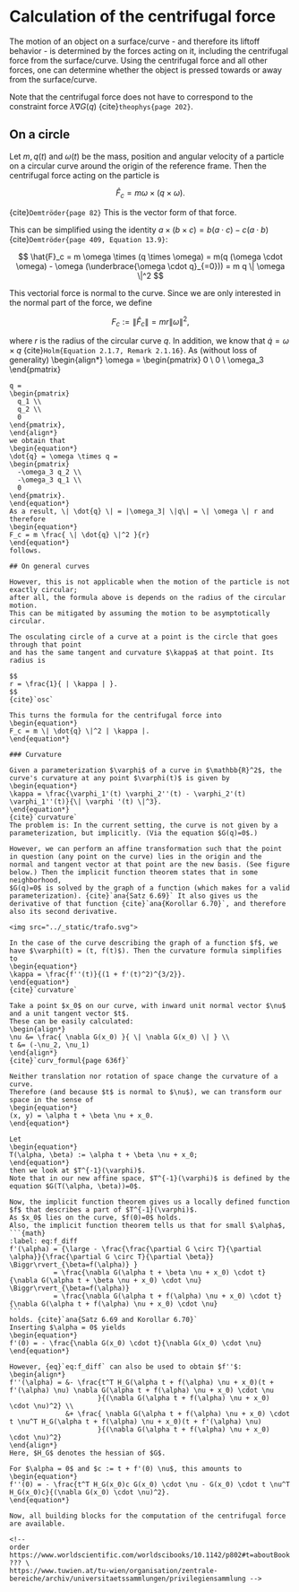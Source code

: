 # Calculation of the centrifugal force

The motion of an object on a surface/curve - and therefore its liftoff behavior -
is determined by the forces acting on it, including the centrifugal force
from the surface/curve. Using the centrifugal force and all other forces,
one can determine whether the object is pressed towards or away from the
surface/curve.

Note that the centrifugal force does not have to correspond to the constraint
force $\lambda \nabla G(q)$ {cite}`theophys{page 202}`.

## On a circle

Let $m, q(t)$ and $\omega(t)$ be the mass, position and angular velocity of a particle on a circular curve
around the origin of the reference frame.
Then the centrifugal force acting on the particle is

$$
  \hat{F}_c = m \omega \times (q \times \omega).
$$

{cite}`Demtröder{page 82}` This is the vector form of that force.

This can be simplified using the identity $a \times (b \times c) = b(a \cdot c) - c(a \cdot b)$ {cite}`Demtröder{page 409, Equation 13.9}`:

$$
  \hat{F}_c = m \omega \times (q \times \omega) = m(q (\omega \cdot \omega) - \omega (\underbrace{\omega \cdot q}_{=0})) = m q \| \omega \|^2
$$

This vectorial force is normal to the curve. Since we are only interested in the normal part of the force, we define

$$
  F_c := \| \hat{F}_c \| = m r \| \omega \|^2,
$$

where $r$ is the radius of the circular curve $q$.
In addition, we know that $\dot{q} = \omega \times q$ {cite}`Holm{Equation 2.1.7, Remark 2.1.16}`.
As (without loss of generality)
\begin{align*}
  \omega =
  \begin{pmatrix}
    0 \\
    0 \\
    \omega_3
  \end{pmatrix}
  ~~~~ \text{and} ~~~~
  q =
  \begin{pmatrix}
    q_1 \\
    q_2 \\
    0
  \end{pmatrix},
\end{align*}
we obtain that
\begin{equation*}
  \dot{q} = \omega \times q =
  \begin{pmatrix}
    -\omega_3 q_2 \\
    -\omega_3 q_1 \\
    0
  \end{pmatrix}.
\end{equation*}
As a result, \| \dot{q} \| = |\omega_3| \|q\| = \| \omega \| r and therefore
\begin{equation*}
  F_c = m \frac{ \| \dot{q} \|^2 }{r}
\end{equation*}
follows.

## On general curves

However, this is not applicable when the motion of the particle is not exactly circular;
after all, the formula above is depends on the radius of the circular motion.
This can be mitigated by assuming the motion to be asymptotically circular.

The osculating circle of a curve at a point is the circle that goes through that point
and has the same tangent and curvature $\kappa$ at that point. Its radius is

$$
r = \frac{1}{ | \kappa | }.
$$
{cite}`osc`

This turns the formula for the centrifugal force into
\begin{equation*}
  F_c = m \| \dot{q} \|^2 | \kappa |.
\end{equation*}

### Curvature

Given a parameterization $\varphi$ of a curve in $\mathbb{R}^2$, the curve's curvature at any point $\varphi(t)$ is given by
\begin{equation*}
  \kappa = \frac{\varphi_1'(t) \varphi_2''(t) - \varphi_2'(t) \varphi_1''(t)}{\| \varphi '(t) \|^3}.
\end{equation*}
{cite}`curvature`
The problem is: In the current setting, the curve is not given by a parameterization, but implicitly. (Via the equation $G(q)=0$.)

However, we can perform an affine transformation such that the point in question (any point on the curve) lies in the origin and the
normal and tangent vector at that point are the new basis. (See figure below.) Then the implicit function theorem states that in some neighborhood,
$G(q)=0$ is solved by the graph of a function (which makes for a valid parameterization). {cite}`ana{Satz 6.69}` It also gives us the derivative of that function {cite}`ana{Korollar 6.70}`, and therefore also its second derivative.

<img src="../_static/trafo.svg">

In the case of the curve describing the graph of a function $f$, we have $\varphi(t) = (t, f(t)$). Then the curvature formula simplifies to
\begin{equation*}
  \kappa = \frac{f''(t)}{(1 + f'(t)^2)^{3/2}}.
\end{equation*}
{cite}`curvature`

Take a point $x_0$ on our curve, with inward unit normal vector $\nu$ and a unit tangent vector $t$.
These can be easily calculated:
\begin{align*}
  \nu &= \frac{ \nabla G(x_0) }{ \| \nabla G(x_0) \| } \\
  t &= (-\nu_2, \nu_1)
\end{align*}
{cite}`curv_formul{page 636f}`

Neither translation nor rotation of space change the curvature of a curve.
Therefore (and because $t$ is normal to $\nu$), we can transform our space in the sense of
\begin{equation*}
  (x, y) = \alpha t + \beta \nu + x_0.
\end{equation*}

Let
\begin{equation*}
  T(\alpha, \beta) := \alpha t + \beta \nu + x_0;
\end{equation*}
then we look at $T^{-1}(\varphi)$.
Note that in our new affine space, $T^{-1}(\varphi)$ is defined by the equation $G(T(\alpha, \beta))=0$.

Now, the implicit function theorem gives us a locally defined function $f$ that describes a part of $T^{-1}(\varphi)$.
As $x_0$ lies on the curve, $f(0)=0$ holds.
Also, the implicit function theorem tells us that for small $\alpha$,
```{math}
:label: eq:f_diff
  f'(\alpha) = {\large - \frac{\frac{\partial G \circ T}{\partial \alpha}}{\frac{\partial G \circ T}{\partial \beta}} \Biggr\rvert_{\beta=f(\alpha)} }
             = \frac{\nabla G(\alpha t + \beta \nu + x_0) \cdot t}{\nabla G(\alpha t + \beta \nu + x_0) \cdot \nu} \Biggr\rvert_{\beta=f(\alpha)}
             = \frac{\nabla G(\alpha t + f(\alpha) \nu + x_0) \cdot t}{\nabla G(\alpha t + f(\alpha) \nu + x_0) \cdot \nu}
```
holds. {cite}`ana{Satz 6.69 and Korollar 6.70}`
Inserting $\alpha = 0$ yields
\begin{equation*}
  f'(0) = - \frac{\nabla G(x_0) \cdot t}{\nabla G(x_0) \cdot \nu}
\end{equation*}

However, {eq}`eq:f_diff` can also be used to obtain $f''$:
\begin{align*}
  f''(\alpha) = &- \frac{t^T H_G(\alpha t + f(\alpha) \nu + x_0)(t + f'(\alpha) \nu) \nabla G(\alpha t + f(\alpha) \nu + x_0) \cdot \nu
                        }{(\nabla G(\alpha t + f(\alpha) \nu + x_0) \cdot \nu)^2} \\
                &+ \frac{ \nabla G(\alpha t + f(\alpha) \nu + x_0) \cdot t \nu^T H_G(\alpha t + f(\alpha) \nu + x_0)(t + f'(\alpha) \nu)
                        }{(\nabla G(\alpha t + f(\alpha) \nu + x_0) \cdot \nu)^2}
\end{align*}
Here, $H_G$ denotes the hessian of $G$.

For $\alpha = 0$ and $c := t + f'(0) \nu$, this amounts to
\begin{equation*}
  f''(0) = - \frac{t^T H_G(x_0)c G(x_0) \cdot \nu - G(x_0) \cdot t \nu^T H_G(x_0)c}{(\nabla G(x_0) \cdot \nu)^2}.
\end{equation*}

Now, all building blocks for the computation of the centrifugal force are available.

<!--
order https://www.worldscientific.com/worldscibooks/10.1142/p802#t=aboutBook ??? \
https://www.tuwien.at/tu-wien/organisation/zentrale-bereiche/archiv/universitaetssammlungen/privilegiensammlung -->
